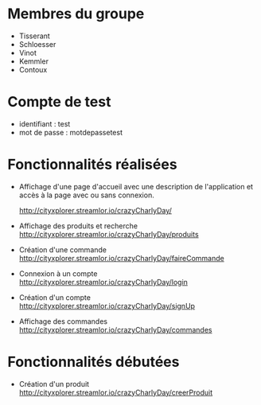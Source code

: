 # Membres du groupe
* Tisserant
* Schloesser
* Vinot
* Kemmler
* Contoux

# Compte de test

* identifiant : test
* mot de passe : motdepassetest

# Fonctionnalités réalisées 

* Affichage d'une page d'accueil avec une description de l'application et accès à la page avec ou sans connexion.
  
  http://cityxplorer.streamlor.io/crazyCharlyDay/
* Affichage des produits et recherche 
  http://cityxplorer.streamlor.io/crazyCharlyDay/produits
* Création d'une commande
  http://cityxplorer.streamlor.io/crazyCharlyDay/faireCommande
* Connexion à un compte
  http://cityxplorer.streamlor.io/crazyCharlyDay/login
* Création d'un compte
  http://cityxplorer.streamlor.io/crazyCharlyDay/signUp
* Affichage des commandes
   http://cityxplorer.streamlor.io/crazyCharlyDay/commandes 

# Fonctionnalités débutées
* Création d'un produit
  http://cityxplorer.streamlor.io/crazyCharlyDay/creerProduit
